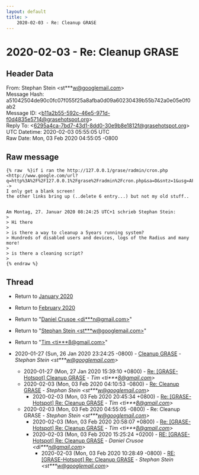 ```yaml
---
layout: default
title: >
    2020-02-03 - Re: Cleanup GRASE
---
```


# 2020-02-03 - Re: Cleanup GRASE

## Header Data

From: Stephan Stein \<st***w@googlemail.com\><br>
Message Hash: a51042504de90c0fc07f055f25a8afba0d09a60230439b55b742a0e05e0f0ab2<br>
Message ID: \<b11a2b55-592c-46e5-971d-f0d4835e5714@grasehotspot.org\><br>
Reply To: \<6295a4ca-7bd7-43d1-8dd0-30e9b8e1812f@grasehotspot.org\><br>
UTC Datetime: 2020-02-03 05:55:05 UTC<br>
Raw Date: Mon, 03 Feb 2020 04:55:05 -0800<br>

## Raw message

```
{% raw  %}if i ran the http://127.0.0.1/grase/radmin/cron.php 
<http://www.google.com/url?q=http%3A%2F%2F127.0.0.1%2Fgrase%2Fradmin%2Fcron.php&sa=D&sntz=1&usg=AFQjCNEJ4dQsnZ1nZx_45RCZ3K1vdJETCw> -> 
I only get a blank screen! 
the other links bring up (..delete 6 entry...) but not my old stuff..


Am Montag, 27. Januar 2020 08:24:25 UTC+1 schrieb Stephan Stein:
>
> Hi there 
>
> is there a way to cleanup a 5years running system?
> Hundreds of disabled users and devices, logs of the Radius and many more!
>
> is there a cleaning script?
>
{% endraw %}
```

## Thread

+ Return to [January 2020](/archive/2020/01)
+ Return to [February 2020](/archive/2020/02)

+ Return to "[Daniel Crusoe <di***n<span>@</span>gmail.com>](/authors/di___n_at_gmail_com)"
+ Return to "[Stephan Stein <st***w<span>@</span>googlemail.com>](/authors/st___w_at_googlemail_com)"
+ Return to "[Tim <ti***8<span>@</span>gmail.com>](/authors/ti___8_at_gmail_com)"

+ 2020-01-27 (Sun, 26 Jan 2020 23:24:25 -0800) - [Cleanup GRASE](/archive/2020/01/bb10e0a1845ad48b6b881df4d4ba65addbdc1ff46126d12c82b78cce93d8857f) - _Stephan Stein \<st***w@googlemail.com\>_
  + 2020-01-27 (Mon, 27 Jan 2020 15:39:10 +0800) - [Re: [GRASE-Hotspot] Cleanup GRASE](/archive/2020/01/28744b508a9b6749c45b8fe57e92d5df0eaaaa811a623d07b80d9ffa458ce76c) - _Tim \<ti***8@gmail.com\>_
  + 2020-02-03 (Mon, 03 Feb 2020 04:10:53 -0800) - [Re: Cleanup GRASE](/archive/2020/02/ea970233975fb5a549c428bd09a5888acdd68f971386723de737f0e3512283e8) - _Stephan Stein \<st***w@googlemail.com\>_
    + 2020-02-03 (Mon, 03 Feb 2020 20:45:34 +0800) - [Re: [GRASE-Hotspot] Re: Cleanup GRASE](/archive/2020/02/9681fff1efc9d6a5dad2919a629047d343499a6d590b68997f2935aad45693b8) - _Tim \<ti***8@gmail.com\>_
  + 2020-02-03 (Mon, 03 Feb 2020 04:55:05 -0800) - Re: Cleanup GRASE - _Stephan Stein \<st***w@googlemail.com\>_
    + 2020-02-03 (Mon, 03 Feb 2020 20:58:07 +0800) - [Re: [GRASE-Hotspot] Re: Cleanup GRASE](/archive/2020/02/b8e0d8536b806d97bedd6569a2d0ef70188fc6cb5380ca18b7afd49adcea226f) - _Tim \<ti***8@gmail.com\>_
    + 2020-02-03 (Mon, 03 Feb 2020 15:25:24 +0200) - [RE: [GRASE-Hotspot] Re: Cleanup GRASE](/archive/2020/02/e9ebcfcbcf183609fa4094bf46611d9f29abcb67bee0ae44c2c4427c097f40e9) - _Daniel Crusoe \<di***n@gmail.com\>_
      + 2020-02-03 (Mon, 03 Feb 2020 10:28:49 -0800) - [RE: [GRASE-Hotspot] Re: Cleanup GRASE](/archive/2020/02/6b33cbe952a6856061f7abe919a221b614370ee49d53ea23d49a2f197a1ee23d) - _Stephan Stein \<st***w@googlemail.com\>_

